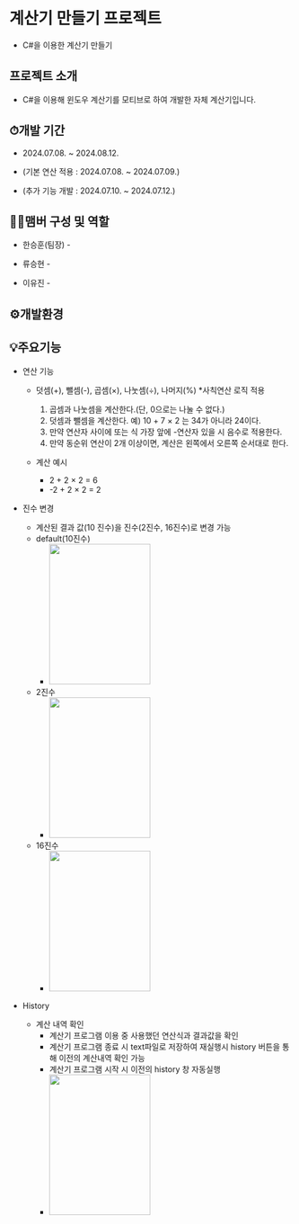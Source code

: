 # 계산기 만들기 프로젝트
* C#을 이용한 계산기 만들기

## 프로젝트 소개
* C#을 이용해 윈도우 계산기를 모티브로 하여 개발한 자체 계산기입니다.

## ⏱개발 기간
* 2024.07.08. ~ 2024.08.12.

* (기본 연산 적용 : 2024.07.08. ~ 2024.07.09.)

* (추가 기능 개발 : 2024.07.10. ~ 2024.07.12.)

## 🙋‍♂️맴버 구성 및 역할
* 한승훈(팀장) - 

* 류승현 - 

* 이유진 - 

## ⚙개발환경
  
## 💡주요기능

* 연산 기능 
  * 덧셈(+), 뺄셈(-), 곱셈(×), 나눗셈(÷), 나머지(%)
  *사칙연산 로직 적용
    1. 곱셈과 나눗셈을 계산한다.(단, 0으로는 나눌 수 없다.)
    2. 덧셈과 뺄셈을 계산한다. 예) 10 + 7 × 2 는 34가 아니라 24이다.
    3. 만약 연산자 사이에 또는 식 가장 앞에 -연산자 있을 시 음수로 적용한다.
    4. 만약 동순위 연산이 2개 이상이면, 계산은 왼쪽에서 오른쪽 순서대로 한다.

  * 계산 예시
    *  2 + 2 × 2 = 6
    * -2 + 2 × 2 = 2
   
* 진수 변경
  * 계산된 결과 값(10 진수)을 진수(2진수, 16진수)로 변경 가능
  * default(10진수)
    * <img src= https://github.com/user-attachments/assets/982a38d2-6913-4d9a-bb0b-059168819f3d width="180" height="250"/>
  * 2진수
    * <img src= https://github.com/user-attachments/assets/8e4f41f1-ba1b-4ecc-a35e-6ae8608faceb width="180" height="250"/>
  * 16진수
    * <img src= https://github.com/user-attachments/assets/6f9f4d3e-aeca-4d89-b0ae-93e412ce9b9c width="180" height="250"/>
 


* History
  * 계산 내역 확인
     *  계산기 프로그램 이용 중 사용했던 연산식과 결과값을 확인
     *  계산기 프로그램 종료 시 text파일로 저장하여 재실행시 history 버튼을 통해 이전의 계산내역 확인 가능
     *  계산기 프로그램 시작 시 이전의 history 창 자동실행
     *  <img src= https://github.com/user-attachments/assets/fec251c7-0dbf-45dc-81c2-fd24e54d4f19 width="180" height="250"/>

  

